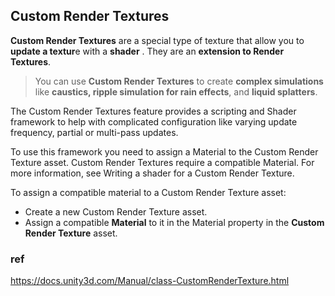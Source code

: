 ## Custom Render Textures

**Custom Render Textures** are a special type of texture that allow you to **update a textur**e with a **shader**
. They are an **extension to Render Textures**. 

> You can use **Custom Render Textures** to create **complex simulations** like **caustics, ripple simulation for rain effects**, and **liquid splatters**.

The Custom Render Textures feature provides a scripting and Shader framework to help with complicated configuration like varying update frequency, partial or multi-pass updates.

To use this framework you need to assign a Material to the Custom Render Texture asset. Custom Render Textures require a compatible Material. For more information, see Writing a shader for a Custom Render Texture.

To assign a compatible material to a Custom Render Texture asset:

- Create a new Custom Render Texture asset.
- Assign a compatible **Material** to it in the Material property in the **Custom Render Texture** asset.



### ref 
https://docs.unity3d.com/Manual/class-CustomRenderTexture.html

